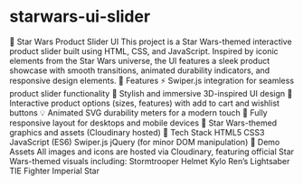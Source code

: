 # starwars-ui-slider
 🌌 Star Wars Product Slider UI This project is a Star Wars-themed interactive product slider built using HTML, CSS, and JavaScript. Inspired by iconic elements from the Star Wars universe, the UI features a sleek product showcase with smooth transitions, animated durability indicators, and responsive design elements.  🚀 Features ⚡️ Swiper.js integration for seamless product slider functionality  🎨 Stylish and immersive 3D-inspired UI design  🛒 Interactive product options (sizes, features) with add to cart and wishlist buttons  💡 Animated SVG durability meters for a modern touch  📱 Fully responsive layout for desktops and mobile devices  🌠 Star Wars-themed graphics and assets (Cloudinary hosted)  📁 Tech Stack HTML5  CSS3  JavaScript (ES6)  Swiper.js  jQuery (for minor DOM manipulation)  🔗 Demo Assets All images and icons are hosted via Cloudinary, featuring official Star Wars-themed visuals including:  Stormtrooper Helmet  Kylo Ren’s Lightsaber  TIE Fighter  Imperial Star
